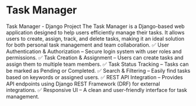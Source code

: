# Task Manager
 Task Manager - Django Project The Task Manager is a Django-based web application designed to help users efficiently manage their tasks. It allows users to create, assign, track, and delete tasks, making it an ideal solution for both personal task management and team collaboration.
✅ User Authentication & Authorization – Secure login system with user roles and permissions. 
✅ Task Creation & Assignment – Users can create tasks and assign them to multiple team members. 
✅ Task Status Tracking – Tasks can be marked as Pending or Completed. 
✅ Search & Filtering – Easily find tasks based on keywords or assigned users. 
✅ REST API Integration – Provides API endpoints using Django REST Framework (DRF) for external integrations. 
✅ Responsive UI – A clean and user-friendly interface for task management.
